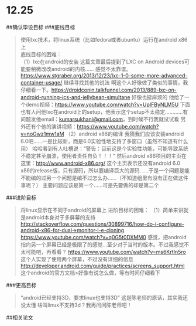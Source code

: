 # 12.25

##确认毕设目标
###底线目标
>使用lxc技术，将linux系统（比如fedora或者ubuntu）运行在android x86上  
>底线目标的困难：  
>（1）lxc在android的安装
>这篇文章最后提到了LXC on Android devices可能要稍微改改android的内核…… 感觉不太靠谱。 https://www.stgraber.org/2013/12/23/lxc-1-0-some-more-advanced-container-usage/ 
>继续寻找其他的说法
>啊这个人好像做了类似的事情，我仔细看一下。https://droidconin.talkfunnel.com/2013/889-lxc-on-android-running-ics-and-jellybean-simultane 
>好像也挺麻烦的
>他给了一个demo视频：https://www.youtube.com/watch?v=UpIFByNLM5U
>下面也有人问他lxc在android上的setup，他表示这个setup不太稳定…………有问题发他email：kumarsukhani@gmail.com，到时候不行我就试试看
>另外还有个他的演讲视频：https://www.youtube.com/watch?v=noGwz1mw1aM
（2）android x86的编译
我猜我们应该安装android 6.0吧……一是比较新，而是6.0实验性地支持了多窗口（虽然不知道有什么用）
哈哈看到有人吐槽说：”警告：目前这是个实验性功能，可能导致系统不稳定甚至崩溃，使用者责任自负！！！“
然后android x86项目的主页在这里：http://www.android-x86.org/
这个主页表示还没有android 6.0 x86的release版，只有源码，所以要编译巨大的源码……于是一个问题是能不能编的过另一个问题是编不过怎么办……（不知道组里有没有正在做这件事呢？）
主要问题应该是第一个……可是先要做的却是第二个

###进阶目标
>将linux显示在不同于android的屏幕上
>进阶目标的困难：
>（1）简单来讲就是android本身对于多屏幕的支持
>http://stackoverflow.com/questions/30899716/how-do-i-configure-android-x86-for-dual->monitor-i-e-cloning
>https://www.youtube.com/watch?v=q0G5t0DXMM0
>感觉，把android指向另一个屏幕已经是极限了的感觉…至少对于当时的版本。不过我感觉不太可能吧，再看看？
>https://www.youtube.com/watch?v=ms6KrtIn5ro 这个人实现了使用两个屏幕，不过没有详细的信息
>http://developer.android.com/guide/practices/screens_support.html 这个android的官方文档>好像有说怎么做，等有时间仔细看下

###更高目标
>“android已经支持3D，要求linux也支持3D” 这是陈老师的原话，其实我还没太懂
>啥叫linux不支持3d？我再问问陈老师吧！

##相关论文




